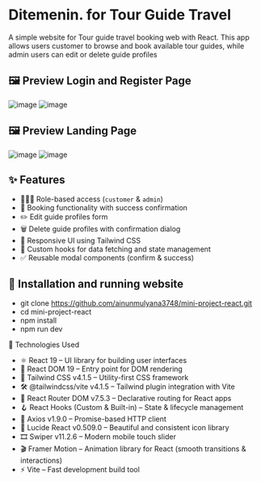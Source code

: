 # Ditemenin. for Tour Guide Travel

A simple website for Tour guide travel booking web with React. This app allows users customer to browse and book available tour guides, while admin users can edit or delete guide profiles

## 🖼️ Preview Login and Register Page
![image](https://github.com/user-attachments/assets/c10e77b5-c42a-4620-be02-2e5a4e9d3db4)
![image](https://github.com/user-attachments/assets/8123ab93-bf6c-48fa-bf46-6e958e12df35)

## 🖼️ Preview Landing Page
![image](https://github.com/user-attachments/assets/8e4e83b1-a863-414e-9178-8974be62109d)
![image](https://github.com/user-attachments/assets/6289ff8f-d860-4fcf-aea5-bf6ef1c2f074)

## ✨ Features
- 🧑‍🤝‍🧑 Role-based access (`customer` & `admin`)
- 📅 Booking functionality with success confirmation
- ✏️ Edit guide profiles form
- 🗑️ Delete guide profiles with confirmation dialog
- 🌈 Responsive UI using Tailwind CSS
- 🔄 Custom hooks for data fetching and state management
- ✅ Reusable modal components (confirm & success)

## 🚀 Installation and running website
- git clone https://github.com/ainunmulyana3748/mini-project-react.git
- cd mini-project-react
- npm install
- npm run dev

🧠 Technologies Used
- ⚛️ React 19 – UI library for building user interfaces
- 🧩 React DOM 19 – Entry point for DOM rendering
- 💨 Tailwind CSS v4.1.5 – Utility-first CSS framework
- 🛠️ @tailwindcss/vite v4.1.5 – Tailwind plugin integration with Vite
- 🔁 React Router DOM v7.5.3 – Declarative routing for React apps
- 🪝 React Hooks (Custom & Built-in) – State & lifecycle management
- 🔄 Axios v1.9.0 – Promise-based HTTP client
- 🎨 Lucide React v0.509.0 – Beautiful and consistent icon library
- 🎞️ Swiper v11.2.6 – Modern mobile touch slider
- 🎬 Framer Motion – Animation library for React (smooth transitions & interactions)
- ⚡ Vite – Fast development build tool


